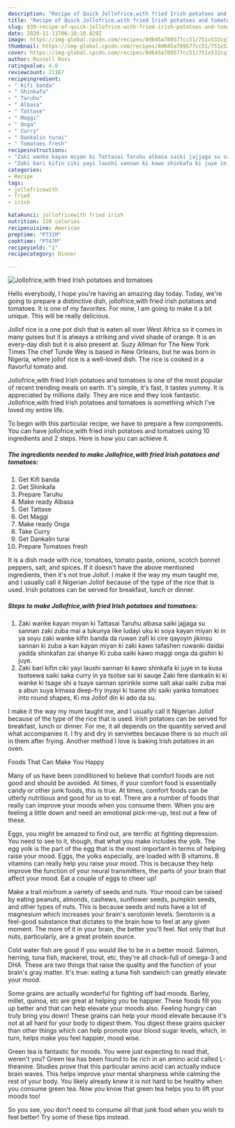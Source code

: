 ```yaml
---
description: "Recipe of Quick Jollofrice,with fried Irish potatoes and tomatoes"
title: "Recipe of Quick Jollofrice,with fried Irish potatoes and tomatoes"
slug: 939-recipe-of-quick-jollofrice-with-fried-irish-potatoes-and-tomatoes
date: 2020-11-11T06:18:10.829Z
image: https://img-global.cpcdn.com/recipes/8d645a789577cc51/751x532cq70/jollofricewith-fried-irish-potatoes-and-tomatoes-recipe-main-photo.jpg
thumbnail: https://img-global.cpcdn.com/recipes/8d645a789577cc51/751x532cq70/jollofricewith-fried-irish-potatoes-and-tomatoes-recipe-main-photo.jpg
cover: https://img-global.cpcdn.com/recipes/8d645a789577cc51/751x532cq70/jollofricewith-fried-irish-potatoes-and-tomatoes-recipe-main-photo.jpg
author: Russell Ross
ratingvalue: 4.6
reviewcount: 21167
recipeingredient:
- " Kifi banda"
- " Shinkafa"
- " Taruhu"
- " Albasa"
- " Tattase"
- " Maggi"
- " Onga"
- " Curry"
- " Dankalin turai"
- " Tomatoes fresh"
recipeinstructions:
- "Zaki wanke kayan miyan ki Tattasai Taruhu albasa saiki jajjaga su sannan zaki zuba mai a tukunya like ludayi uku ki soya kayan miyan ki in ya soyu zaki wanke kifin banda da ruwan zafi ki cire qayoyin jikinsu sannan ki zuba a kan kayan miyan ki zaki kawo tafashen ruwanki daidai yadda shinkafan zai shanye Ki zuba saiki kawo maggi onga da gishiri ki juye."
- "Zaki bari kifin ciki yayi laushi sannan ki kawo shinkafa ki juye in ta kusa tsotsewa saiki saka curry in ya tsotse sai ki sauqe Zaki fere dankalin ki ki wanke ki tsage shi a tsaye sannan sprinkle some salt akai saiki zuba mai a abun suya kimasa deep-fry inyayi ki tsame shi saiki yanka tomatoes into round shapes, Ki ma Jollof din ki ado da su."
categories:
- Recipe
tags:
- jollofricewith
- fried
- irish

katakunci: jollofricewith fried irish 
nutrition: 220 calories
recipecuisine: American
preptime: "PT31M"
cooktime: "PT47M"
recipeyield: "1"
recipecategory: Dinner

---
```



![Jollofrice,with fried Irish potatoes and tomatoes](https://img-global.cpcdn.com/recipes/8d645a789577cc51/751x532cq70/jollofricewith-fried-irish-potatoes-and-tomatoes-recipe-main-photo.jpg)

Hello everybody, I hope you're having an amazing day today. Today, we're going to prepare a distinctive dish, jollofrice,with fried irish potatoes and tomatoes. It is one of my favorites. For mine, I am going to make it a bit unique. This will be really delicious.

Jollof rice is a one pot dish that is eaten all over West Africa so it comes in many guises but it is always a striking and vivid shade of orange. It is an every-day dish but it is also present at. Suzy Allman for The New York Times The chef Tunde Wey is based in New Orleans, but he was born in Nigeria, where jollof rice is a well-loved dish. The rice is cooked in a flavorful tomato and.

Jollofrice,with fried Irish potatoes and tomatoes is one of the most popular of recent trending meals on earth. It's simple, it's fast, it tastes yummy. It is appreciated by millions daily. They are nice and they look fantastic. Jollofrice,with fried Irish potatoes and tomatoes is something which I've loved my entire life.


To begin with this particular recipe, we have to prepare a few components. You can have jollofrice,with fried irish potatoes and tomatoes using 10 ingredients and 2 steps. Here is how you can achieve it.

<!--inarticleads1-->

##### The ingredients needed to make Jollofrice,with fried Irish potatoes and tomatoes:

1. Get  Kifi banda
1. Get  Shinkafa
1. Prepare  Taruhu
1. Make ready  Albasa
1. Get  Tattase
1. Get  Maggi
1. Make ready  Onga
1. Take  Curry
1. Get  Dankalin turai
1. Prepare  Tomatoes fresh


It is a dish made with rice, tomatoes, tomato paste, onions, scotch bonnet peppers, salt, and spices. If it doesn&#39;t have the above mentioned ingredients, then it&#39;s not true Jollof. I make it the way my mum taught me, and I usually call it Nigerian Jollof because of the type of the rice that is used. Irish potatoes can be served for breakfast, lunch or dinner. 

<!--inarticleads2-->

##### Steps to make Jollofrice,with fried Irish potatoes and tomatoes:

1. Zaki wanke kayan miyan ki Tattasai Taruhu albasa saiki jajjaga su sannan zaki zuba mai a tukunya like ludayi uku ki soya kayan miyan ki in ya soyu zaki wanke kifin banda da ruwan zafi ki cire qayoyin jikinsu sannan ki zuba a kan kayan miyan ki zaki kawo tafashen ruwanki daidai yadda shinkafan zai shanye Ki zuba saiki kawo maggi onga da gishiri ki juye.
1. Zaki bari kifin ciki yayi laushi sannan ki kawo shinkafa ki juye in ta kusa tsotsewa saiki saka curry in ya tsotse sai ki sauqe Zaki fere dankalin ki ki wanke ki tsage shi a tsaye sannan sprinkle some salt akai saiki zuba mai a abun suya kimasa deep-fry inyayi ki tsame shi saiki yanka tomatoes into round shapes, Ki ma Jollof din ki ado da su.


I make it the way my mum taught me, and I usually call it Nigerian Jollof because of the type of the rice that is used. Irish potatoes can be served for breakfast, lunch or dinner. For me, it all depends on the quantity served and what accompanies it. I fry and dry in serviettes because there is so much oil in them after frying. Another method I love is baking Irish potatoes in an oven. 

Foods That Can Make You Happy


Many of us have been conditioned to believe that comfort foods are not good and should be avoided. At times, if your comfort food is essentially candy or other junk foods, this is true. At times, comfort foods can be utterly nutritious and good for us to eat. There are a number of foods that really can improve your moods when you consume them. When you are feeling a little down and need an emotional pick-me-up, test out a few of these.

Eggs, you might be amazed to find out, are terrific at fighting depression. You need to see to it, though, that what you make includes the yolk. The egg yolk is the part of the egg that is the most important in terms of helping raise your mood. Eggs, the yolks especially, are loaded with B vitamins. B vitamins can really help you raise your mood. This is because they help improve the function of your neural transmitters, the parts of your brain that affect your mood. Eat a couple of eggs to cheer up!

Make a trail mixfrom a variety of seeds and nuts. Your mood can be raised by eating peanuts, almonds, cashews, sunflower seeds, pumpkin seeds, and other types of nuts. This is because seeds and nuts have a lot of magnesium which increases your brain's serotonin levels. Serotonin is a feel-good substance that dictates to the brain how to feel at any given moment. The more of it in your brain, the better you'll feel. Not only that but nuts, particularly, are a great protein source.

Cold water fish are good if you would like to be in a better mood. Salmon, herring, tuna fish, mackerel, trout, etc, they're all chock-full of omega-3 and DHA. These are two things that raise the quality and the function of your brain's gray matter. It's true: eating a tuna fish sandwich can greatly elevate your mood. 

Some grains are actually wonderful for fighting off bad moods. Barley, millet, quinoa, etc are great at helping you be happier. These foods fill you up better and that can help elevate your moods also. Feeling hungry can truly bring you down! These grains can help your mood elevate because it's not at all hard for your body to digest them. You digest these grains quicker than other things which can help promote your blood sugar levels, which, in turn, helps make you feel happier, mood wise.

Green tea is fantastic for moods. You were just expecting to read that, weren't you? Green tea has been found to be rich in an amino acid called L-theanine. Studies prove that this particular amino acid can actually induce brain waves. This helps improve your mental sharpness while calming the rest of your body. You likely already knew it is not hard to be healthy when you consume green tea. Now you know that green tea helps you to lift your moods too!

So you see, you don't need to consume all that junk food when you wish to feel better! Try  some  of  these  tips  instead.

